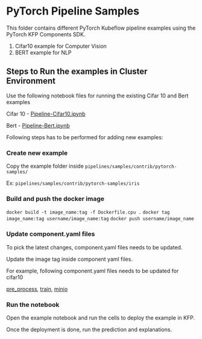 # PyTorch Pipeline Samples

This folder contains different PyTorch Kubeflow pipeline examples using the PyTorch KFP Components SDK.

1. Cifar10 example for Computer Vision
2. BERT example for NLP


## Steps to Run the examples in Cluster Environment

Use the following notebook files for running the existing Cifar 10 and Bert examples

Cifar 10 - [Pipeline-Cifar10.ipynb](samples/contrib/pytorch-samples/Pipeline-Cifar10.ipynb)

Bert - [Pipeline-Bert.ipynb](samples/contrib/pytorch-samples/Pipeline-Bert.ipynb)

Following steps has to be performed for adding new examples:

### Create new example

Copy the example folder inside `pipelines/samples/contrib/pytorch-samples/`

Ex: `pipelines/samples/contrib/pytorch-samples/iris`

### Build and push the docker image

`docker build -t image_name:tag -f Dockerfile.cpu .`
`docker tag image_name:tag username/image_name:tag`
`docker push username/image_name`

### Update component.yaml files

To pick the latest changes, component.yaml files needs to be updated.

Update the image tag inside component yaml files.

For example, following component.yaml files needs to be updated for cifar10

[pre_process](samples/contrib/pytorch-samples/cifar10/yaml/pre_process/component.yaml), [train](samples/contrib/pytorch-samples/cifar10/yaml/train/component.yaml), [minio](samples/contrib/pytorch-samples/common/minio/component.yaml)

### Run the notebook

Open the example notebook and run the cells to deploy the example in KFP.

Once the deployment is done, run the prediction and explanations.


